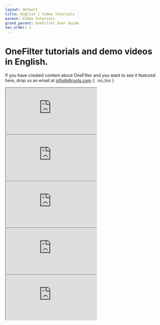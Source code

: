 ```yaml
---
layout: default
title: English | Video Tutorials
parent: Video Tutorials
grand_parent: OneFilter User Guide
nav_order: 1
---
```


# OneFilter tutorials and demo videos in English.
If you have created content about OneFilter and you want to see it featured here, drop us an email at info@diroots.com
{: .no_toc }

 <div class="di-iframe-container">
  <iframe
  title="OneFilter | OneFilter 1.4 | Revit Plugin - Exploring the New Features"
  class="di-responsive-iframe" 
  src="https://www.youtube.com/embed/Oo797onW0-w">
  </iframe>
</div>

 <div class="di-iframe-container">
  <iframe
  title="OneFilter | OneFilter 1.3 | Free Autodesk Revit Add-in"
  class="di-responsive-iframe"
  src="https://www.youtube.com/embed/Bp-Nh1MM3tk">
  </iframe>
</div>

 <div class="di-iframe-container">
  <iframe
  title="OneFilter | OneFilter Tutorial | How to quickly filter and select Revit families in a project"
  class="di-responsive-iframe"
  src="https://www.youtube.com/embed/I24pOGoEN2w">
  </iframe>
</div>

 <div class="di-iframe-container">
  <iframe
  title="OneFilter | OneFilter in Revit | Quik Revit Tip"
  class="di-responsive-iframe" 
  src="https://www.youtube.com/embed/fI3AIFSzGss">
  </iframe>
</div>

 <div class="di-iframe-container">
  <iframe
  title="OneFilter | OneFilter | Revit Add-in For Filtering, Selecting & Colorizing Revit Elements - DiRoots"
  class="di-responsive-iframe" 
  src="https://www.youtube.com/embed/x7ii0F5r-jk">
  </iframe>
</div>